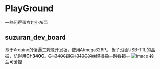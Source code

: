 # PlayGround
一些闲得蛋疼的小东西
## suzuran_dev_board

基于Arduino的~~傻逼二刺螈~~开发板，使用Atmega328P。
板子没画USB-TTL的晶振，记得用**CH340C**。~~CH340C跟CH340G的丝印很像，别看错，~~
![image](https://github.com/Him392/PlayGround/assets/50799666/7f6221fd-11cf-46ff-b5bb-bdcb33a49ed9)
~~铃兰可爱捏~~
